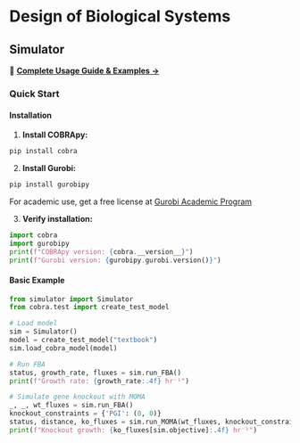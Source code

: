 # Design of Biological Systems

## Simulator

📖 **[Complete Usage Guide & Examples →](Simulator_USAGE.md)**

### Quick Start

#### Installation

1. **Install COBRApy:**
```bash
pip install cobra
```

2. **Install Gurobi:**
```bash
pip install gurobipy
```

For academic use, get a free license at [Gurobi Academic Program](https://www.gurobi.com/academia/academic-program-and-licenses/)

3. **Verify installation:**
```python
import cobra
import gurobipy
print(f"COBRApy version: {cobra.__version__}")
print(f"Gurobi version: {gurobipy.gurobi.version()}")
```

#### Basic Example

```python
from simulator import Simulator
from cobra.test import create_test_model

# Load model
sim = Simulator()
model = create_test_model("textbook")
sim.load_cobra_model(model)

# Run FBA
status, growth_rate, fluxes = sim.run_FBA()
print(f"Growth rate: {growth_rate:.4f} hr⁻¹")

# Simulate gene knockout with MOMA
_, _, wt_fluxes = sim.run_FBA()
knockout_constraints = {'PGI': (0, 0)}
status, distance, ko_fluxes = sim.run_MOMA(wt_fluxes, knockout_constraints)
print(f"Knockout growth: {ko_fluxes[sim.objective]:.4f} hr⁻¹")
```
